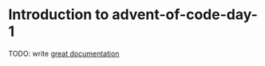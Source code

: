 # Introduction to advent-of-code-day-1

TODO: write [great documentation](http://jacobian.org/writing/what-to-write/)

